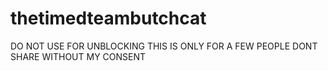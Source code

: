 # thetimedteambutchcat
DO NOT USE FOR UNBLOCKING 
THIS IS ONLY FOR A FEW PEOPLE DONT SHARE WITHOUT MY CONSENT 
